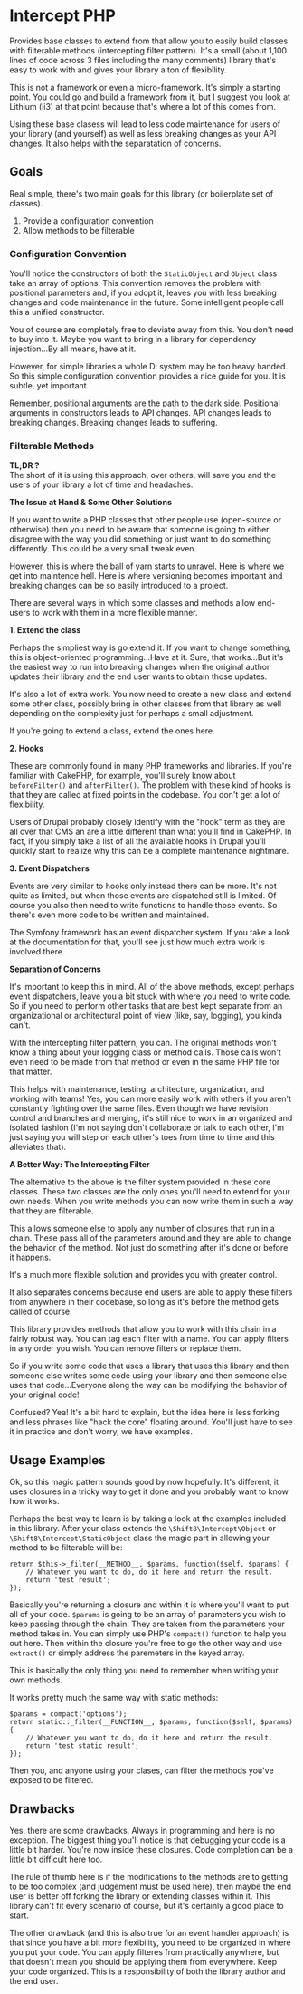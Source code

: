 # Intercept PHP

Provides base classes to extend from that allow you to easily build classes with filterable methods (intercepting filter pattern).
It's a small (about 1,100 lines of code across 3 files including the many comments) library that's easy to work with and gives your 
library a ton of flexibility.

This is not a framework or even a micro-framework. It's simply a starting point. You could go and build a framework from it, 
but I suggest you look at Lithium (li3) at that point because that's where a lot of this comes from.

Using these base clasess will lead to less code maintenance for users of your library (and yourself) as well as less breaking 
changes as your API changes. It also helps with the separatation of concerns.

## Goals

Real simple, there's two main goals for this library (or boilerplate set of classes).

1. Provide a configuration convention
2. Allow methods to be filterable

### Configuration Convention

You'll notice the constructors of both the ```StaticObject``` and ```Object``` class take an array of options.
This convention removes the problem with positional parameters and, if you adopt it, leaves you with less breaking changes 
and code maintenance in the future. Some intelligent people call this a unified constructor.

You of course are completely free to deviate away from this. You don't need to buy into it. Maybe you want to bring
in a library for dependency injection...By all means, have at it.

However, for simple libraries a whole DI system may be too heavy handed. So this simple configuration convention provides
a nice guide for you. It is subtle, yet important.

Remember, positional arguments are the path to the dark side. Positional arguments in constructors leads to API changes. 
API changes leads to breaking changes. Breaking changes leads to suffering.

### Filterable Methods

**TL;DR ?**    
The short of it is using this approach, over others, will save you and the users of your library a lot of time and headaches.

**The Issue at Hand & Some Other Solutions**

If you want to write a PHP classes that other people use (open-source or otherwise) then you need to be aware that someone 
is going to either disagree with the way you did something or just want to do something differently. This could be a very 
small tweak even.

However, this is where the ball of yarn starts to unravel. Here is where we get into maintence hell. Here is where versioning 
becomes important and breaking changes can be so easily introduced to a project.

There are several ways in which some classes and methods allow end-users to work with them in a more flexible manner.

**1. Extend the class**

Perhaps the simpliest way is go extend it. If you want to change something, this is object-oriented programming...Have at it. 
Sure, that works...But it's the easiest way to run into breaking changes when the original author updates their library and 
the end user wants to obtain those updates. 

It's also a lot of extra work. You now need to create a new class and extend some other class, possibly bring in other classes
from that library as well depending on the complexity just for perhaps a small adjustment.

If you're going to extend a class, extend the ones here.

**2. Hooks**

These are commonly found in many PHP frameworks and libraries. If you're familiar with CakePHP, for example, you'll surely 
know about ```beforeFilter()``` and ```afterFilter()```. The problem with these kind of hooks is that they are called at 
fixed points in the codebase. You don't get a lot of flexibility.

Users of Drupal probably closely identify with the "hook" term as they are all over that CMS an are a little different than
what you'll find in CakePHP. In fact, if you simply take a list of all the available hooks in Drupal you'll quickly start 
to realize why this can be a complete maintenance nightmare.

**3. Event Dispatchers**

Events are very similar to hooks only instead there can be more. It's not quite as limited, but when those events are dispatched
still is limited. Of course you also then need to write functions to handle those events. So there's even more code to be written 
and maintained.

The Symfony framework has an event dispatcher system. If you take a look at the documentation for that, you'll see just how much
extra work is involved there.

**Separation of Concerns**

It's important to keep this in mind. All of the above methods, except perhaps event dispatchers, leave you a bit stuck with 
where you need to write code. So if you need to perform other tasks that are best kept separate from an organizational or 
architectural point of view (like, say, logging), you kinda can't. 

With the intercepting filter pattern, you can. The original methods won't know a thing about your logging class or method calls. 
Those calls won't even need to be made from that method or even in the same PHP file for that matter.

This helps with maintenance, testing, architecture, organization, and working with teams! Yes, you can more easily work with 
others if you aren't constantly fighting over the same files. Even though we have revision control and branches and merging, 
it's still nice to work in an organized and isolated fashion (I'm not saying don't collaborate or talk to each other, I'm just 
saying you will step on each other's toes from time to time and this alleviates that).

**A Better Way: The Intercepting Filter**

The alternative to the above is the filter system provided in these core classes. These two classes are the only ones you'll 
need to extend for your own needs. When you write methods you can now write them in such a way that they are filterable.

This allows someone else to apply any number of closures that run in a chain. These pass all of the parameters around and 
they are able to change the behavior of the method. Not just do something after it's done or before it happens.

It's a much more flexible solution and provides you with greater control.

It also separates concerns because end users are able to apply these filters from anywhere in their codebase, so long as it's
before the method gets called of course.

This library provides methods that allow you to work with this chain in a fairly robust way. You can tag each filter with 
a name. You can apply filters in any order you wish. You can remove filters or replace them.

So if you write some code that uses a library that uses this library and then someone else writes some code using your library
and then someone else uses that code...Everyone along the way can be modifying the behavior of your original code!

Confused? Yea! It's a bit hard to explain, but the idea here is less forking and less phrases like "hack the core" floating around.
You'll just have to see it in practice and don't worry, we have examples.

## Usage Examples

Ok, so this magic pattern sounds good by now hopefully. It's different, it uses closures in a tricky way to get it done and you 
probably want to know how it works.

Perhaps the best way to learn is by taking a look at the examples included in this library. After your class extends the 
```\Shift8\Intercept\Object``` or ```\Shift8\Intercept\StaticObject``` class the magic part in allowing your method to be 
filterable will be:

```
return $this->_filter(__METHOD__, $params, function($self, $params) {
	// Whatever you want to do, do it here and return the result.
	return 'test result';
});
```

Basically you're returning a closure and within it is where you'll want to put all of your code. ```$params``` is going to be 
an array of parameters you wish to keep passing through the chain. They are taken from the parameters your method takes in.
You can simply use PHP's ```compact()``` function to help you out here. Then within the closure you're free to go the other 
way and use ```extract()``` or simply address the paremeters in the keyed array.

This is basically the only thing you need to remember when writing your own methods.

It works pretty much the same way with static methods:

```
$params = compact('options');
return static::_filter(__FUNCTION__, $params, function($self, $params) {
	// Whatever you want to do, do it here and return the result.
	return 'test static result';
});
```

Then you, and anyone using your clases, can filter the methods you've exposed to be filtered.

## Drawbacks

Yes, there are some drawbacks. Always in programming and here is no exception. The biggest thing you'll notice is that debugging 
your code is a little bit harder. You're now inside these closures. Code completion can be a little bit difficult here too.

The rule of thumb here is if the modifications to the methods are to getting to be too complex (and judgement must be used here), 
then maybe the end user is better off forking the library or extending classes within it. This library can't fit every scenario 
of course, but it's certainly a good place to start.

The other drawback (and this is also true for an event handler approach) is that since you have a bit more flexibility, you need 
to be organized in where you put your code. You can apply filteres from practically anywhere, but that doesn't mean you should 
be applying them from everywhere. Keep your code organized. This is a responsibility of both the library author and the end user.
